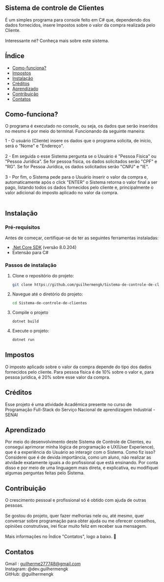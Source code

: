 ## Sistema de controle de Clientes
É um simples programa para console feito em C# que, dependendo dos dados fornecidos, insere Impostos sobre o valor da compra realizada pelo Cliente. <br><br>
Interessante né? Conheça mais sobre este sistema.

## Índice
- [Como-funciona?](#Como-funciona?)
- [Impostos](#Impostos)
- [Instalação](#Instalação)
- [Créditos](#Créditos)
- [Aprendizado](#Aprendizado)
- [Contribuição](#Contribuição)
- [Contatos](#Contatos)

<a name="Como-funciona?"></a>
## Como-funciona?
O programa é executado no console, ou seja, os dados que serão inseridos no mesmo é por meio do terminal. Funcionando da seguinte maneira: <br>

1 - O usuário (Cliente) insere os dados que o programa solicita, de início, será o "Nome" e "Endereço". <br><br>
2 - Em seguida o esse Sistema pergunta se o Usuário é "Pessoa Física" ou "Pessoa Jurídica". Se for pessoa física, os dados solicitados serão "CPF" e "RG". 
Se for Pessoa Jurídica, os dados solicitados serão "CNPJ" e "IE". <br><br>
3 - Por fim, o Sistema pede para o Usuário inserir o valor da compra e, automaticamente após o click "ENTER" o Sistema retorna o valor final a ser pago, listando todos os dados 
fornecidos pelo cliente e, principalmente o valor adicional do imposto aplicado no valor da compra. <br><br>

<a name="Instalação"></a>
## Instalação
### Pré-requisitos
Antes de começar, certifique-se de ter as seguintes ferramentas instaladas: <br>
- [.Net Core SDK](https://dotnet.microsoft.com/download) (versão 8.0.204)
- Extensão para C#


### Passos de instalação

1. Clone o repositório do projeto:
   ```bash
   git clone https://github.com/guilhermengk/Sistema-de-controle-de-clientes.git
2. Navegue até o diretório do projeto:
   ```bash
   cd Sistema-de-controle-de-clientes
3. Compile o projeto
   ```bash
   dotnet build
4. Execute o projeto:
   ```bash
   dotnet run
   

<a name="Impostos"></a>
## Impostos
O imposto aplicado sobre o valor da compra depende do tipo dos dados fornecidos pelo cliente. Para pessoa física é de 10% sobre o valor e, para pessoa jurídica, é 20% sobre esse valor da compra. <br>

<a name="Créditos"></a>
## Créditos
Esse projeto é uma atividade Acadêmica presente no curso de Programação Full-Stack do Serviço Nacional de aprendizagem Industrial - SENAI <br>



<a name="Aprendizado"></a>
## Aprendizado
Por meio do desenvolvimento deste Sistema de Controle de Clientes, eu consegui aprimorar minha lógica de programação e UX(User Experience), que é a experiência do Usuário ao interagir com 
o Sistema. Como fiz isso? Considerei que é de devida importância, como um aluno, não realizar as atvidade exatamente iguais a do profissional que está ensinando. Por conta disso e por meio de uma linguagem mais direta, e explicativa,
eu modifiquei algumas perguntas feitas pelo Sistema.


<a name="Contribuição"></a>
## Contribuição
O crescimento pessoal e profissional só é obtido com ajuda de outras pessoas. <br><br>
Se gostou do projeto, quer fazer melhorias nele ou, até mesmo, quer conversar sobre programação para obter ajuda ou me oferecer conselhos, opiniões construtivas, irei ficar muito feliz 
em receber sua mensagem. <br><br>
Mais informações no Índice "Contatos", logo a baixo. 🥰

<a name="Contatos"></a>
## Contatos

Gmail : guilherme277748@gmail.com <br>
Instagram: @dev.guilhermengk <br>
GitHub: @guilhermengk

